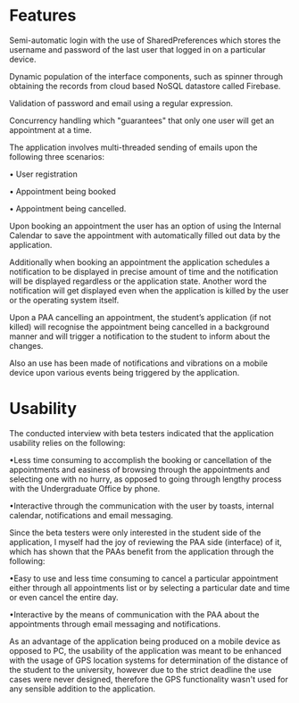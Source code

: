 Features
====================
Semi-automatic login with the use of SharedPreferences which stores the username and password of the last user that logged in on a particular device. 

Dynamic population of the interface components, such as spinner through obtaining the records from cloud based NoSQL datastore called Firebase.

Validation of password and email using a regular expression.

Concurrency handling which "guarantees" that only one user will get an appointment at a time.

The application involves multi-threaded sending of emails upon the following three scenarios:

•	User registration

•	Appointment being booked

•	Appointment being cancelled.

Upon booking an appointment the user has an option of using the Internal Calendar to save the appointment with automatically filled out data by the application. 

Additionally when booking an appointment the application schedules a notification to be displayed in precise amount of time and the notification will be displayed regardless or the application state. Another word the notification will get displayed even when the application is killed by the user or the operating system itself.

Upon a PAA cancelling an appointment, the student’s application (if not killed) will recognise the appointment being cancelled in a background manner and will trigger a notification to the student to inform about the changes.

Also an use has been made of notifications and vibrations on a mobile device upon various events being triggered by the application.

Usability
===========
The conducted interview with beta testers indicated that the application usability relies on the following: 

•Less time consuming to accomplish the booking or cancellation of the appointments and easiness of browsing through the appointments and selecting one with no hurry, as opposed to going through lengthy process with the Undergraduate Office by phone.

•Interactive through the communication with the user by toasts, internal calendar, notifications and email messaging.


Since the beta testers were only interested in the student side of the application, I myself had the joy of reviewing the PAA side (interface) of it, which has shown that the PAAs benefit from the application through the following:

•Easy to use and less time consuming to cancel a particular appointment either through all appointments list or by selecting a particular date and time or even cancel the entire day. 

•Interactive by the means of communication with the PAA about the appointments through email messaging and notifications.

As an advantage of the application being produced on a mobile device as opposed to PC, the usability of the application was meant to be enhanced with the usage of GPS location systems for determination of the distance of the student to the university, however due to the strict deadline the use cases were never designed, therefore the GPS functionality wasn't used for any sensible addition to the application.

